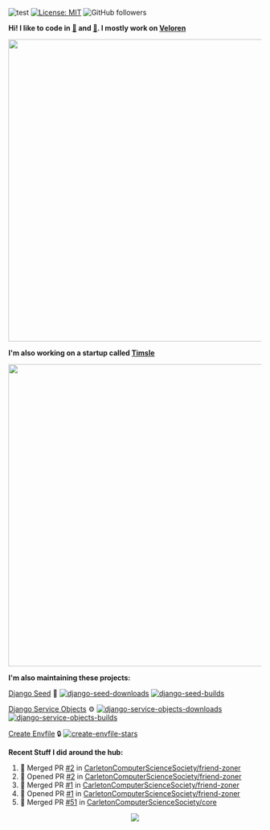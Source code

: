 ![test](https://hits.seeyoufarm.com/api/count/incr/badge.svg?url=https://github.com/AngelOnFira)
[![License: MIT](https://img.shields.io/badge/License-MIT-yellow.svg)](https://opensource.org/licenses/MIT)
![GitHub followers](https://img.shields.io/github/followers/angelonfira?style=social)

**Hi! I like to code in [:crab:](https://www.rust-lang.org/) and [:snake:](https://www.python.org/). I mostly work on [Veloren](https://veloren.net)**

<p align="center">
  <img width="600" src="https://media.discordapp.net/attachments/444005079410802699/730566298073038949/rsz_5f0656b6aa176.png">
</p>

**I'm also working on a startup called [Timsle](https://timsle.com)**

<p align="center">
  <img width="600" src="https://media.discordapp.net/attachments/444005079410802699/730566842674053130/rsz_5f0657242abb4.png">
</p>

**I'm also maintaining these projects:**

[Django Seed](https://github.com/Brobin/django-seed)
:seedling:
[![django-seed-downloads](https://pepy.tech/badge/django-seed)](https://pepy.tech/project/django-seed)
[![django-seed-builds](https://github.com/Brobin/django-seed/workflows/Test/badge.svg)](https://github.com/Brobin/django-seed)

[Django Service Objects](https://github.com/mixxorz/django-service-objects)
:gear:
[![django-service-objects-downloads](https://pepy.tech/badge/django-service-objects)](https://pepy.tech/project/django-service-objects)
[![django-service-objects-builds](https://github.com/mixxorz/django-service-objects/actions/workflows/test.yml/badge.svg)](https://github.com/mixxorz/django-service-objects/actions/workflows/test.yml)

[Create Envfile](https://github.com/SpicyPizza/create-envfile)
:lock:
[![create-envfile-stars](https://img.shields.io/github/stars/SpicyPizza/create-envfile?style=social)](https://github.com/SpicyPizza/create-envfile)

**Recent Stuff I did around the hub:**

<!--START_SECTION:activity-->
1. 🎉 Merged PR [#2](https://github.com/CarletonComputerScienceSociety/friend-zoner/pull/2) in [CarletonComputerScienceSociety/friend-zoner](https://github.com/CarletonComputerScienceSociety/friend-zoner)
2. 💪 Opened PR [#2](https://github.com/CarletonComputerScienceSociety/friend-zoner/pull/2) in [CarletonComputerScienceSociety/friend-zoner](https://github.com/CarletonComputerScienceSociety/friend-zoner)
3. 🎉 Merged PR [#1](https://github.com/CarletonComputerScienceSociety/friend-zoner/pull/1) in [CarletonComputerScienceSociety/friend-zoner](https://github.com/CarletonComputerScienceSociety/friend-zoner)
4. 💪 Opened PR [#1](https://github.com/CarletonComputerScienceSociety/friend-zoner/pull/1) in [CarletonComputerScienceSociety/friend-zoner](https://github.com/CarletonComputerScienceSociety/friend-zoner)
5. 🎉 Merged PR [#51](https://github.com/CarletonComputerScienceSociety/core/pull/51) in [CarletonComputerScienceSociety/core](https://github.com/CarletonComputerScienceSociety/core)
<!--END_SECTION:activity-->

<p align="center">
  <img src="https://github-profile-trophy.vercel.app/?username=angelonfira&column=4&theme=nord&margin-w=15&margin-h=15">
</p>
